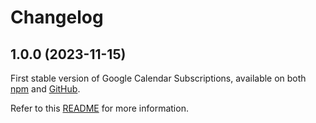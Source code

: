 # Changelog

## 1.0.0 (2023-11-15)

First stable version of Google Calendar Subscriptions, available on both [npm](https://www.npmjs.com/package/google-calendar-subscriptions) and [GitHub](https://github.com/gabrielecanepa/google-calendar-subscriptions/pkgs/npm/google-calendar-subscriptions).

Refer to this [README](versions/1.0.0/README.md) for more information.
